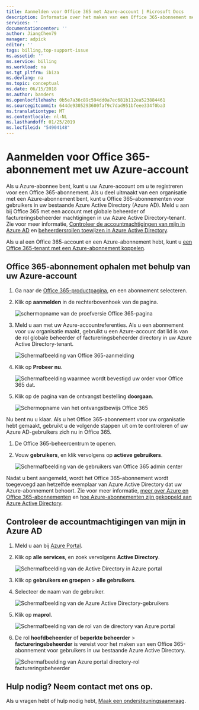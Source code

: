 ```yaml
---
title: Aanmelden voor Office 365 met Azure-account | Microsoft Docs
description: Informatie over het maken van een Office 365-abonnement met behulp van een Azure-account
services: ''
documentationcenter: ''
author: JiangChen79
manager: adpick
editor: ''
tags: billing,top-support-issue
ms.assetid: ''
ms.service: billing
ms.workload: na
ms.tgt_pltfrm: ibiza
ms.devlang: na
ms.topic: conceptual
ms.date: 06/15/2018
ms.author: banders
ms.openlocfilehash: 0b5e7a36c89c594dd0a7ec681b112ea523884461
ms.sourcegitcommit: 644de9305293600faf9c7dad951bfeee334f0ba3
ms.translationtype: MT
ms.contentlocale: nl-NL
ms.lasthandoff: 01/25/2019
ms.locfileid: "54904148"
---
```

# <a name="sign-up-for-an-office-365-subscription-with-your-azure-account"></a>Aanmelden voor Office 365-abonnement met uw Azure-account
Als u Azure-abonnee bent, kunt u uw Azure-account om u te registreren voor een Office 365-abonnement. Als u deel uitmaakt van een organisatie met een Azure-abonnement bent, kunt u Office 365-abonnementen voor gebruikers in uw bestaande Azure Active Directory (Azure AD). Meld u aan bij Office 365 met een account met globale beheerder of factureringsbeheerder machtigingen in uw Azure Active Directory-tenant. Zie voor meer informatie, [Controleer de accountmachtigingen van mijn in Azure AD](#RoleInAzureAD) en [beheerdersrollen toewijzen in Azure Active Directory](../active-directory/users-groups-roles/directory-assign-admin-roles.md).

Als u al een Office 365-account en een Azure-abonnement hebt, kunt u [een Office 365-tenant met een Azure-abonnement koppelen](billing-add-office-365-tenant-to-azure-subscription.md).

## <a name="get-an-office-365-subscription-by-using-your-azure-account"></a>Office 365-abonnement ophalen met behulp van uw Azure-account

1. Ga naar de [Office 365-productpagina](https://products.office.com/business), en een abonnement selecteren.
2. Klik op **aanmelden** in de rechterbovenhoek van de pagina.

    ![schermopname van de proefversie Office 365-pagina](./media/billing-use-existing-azure-account-office-365-subscription/12-office-365-trial-page.png)
3. Meld u aan met uw Azure-accountreferenties. Als u een abonnement voor uw organisatie maakt, gebruikt u een Azure-account dat lid is van de rol globale beheerder of factureringsbeheerder directory in uw Azure Active Directory-tenant.

    ![Schermafbeelding van Office 365-aanmelding](./media/billing-use-existing-azure-account-office-365-subscription/13-office-365-sign-in.png)
4. Klik op **Probeer nu**.

    ![Schermafbeelding waarmee wordt bevestigd uw order voor Office 365 dat.](./media/billing-use-existing-azure-account-office-365-subscription/14-office-365-confirm-your-order.png)
5. Klik op de pagina van de ontvangst bestelling **doorgaan**.

    ![Schermopname van het ontvangstbewijs Office 365](./media/billing-use-existing-azure-account-office-365-subscription/15-office-365-order-receipt.png)

Nu bent nu u klaar. Als u het Office 365-abonnement voor uw organisatie hebt gemaakt, gebruikt u de volgende stappen uit om te controleren of uw Azure AD-gebruikers zich nu in Office 365.

1. De Office 365-beheercentrum te openen.
2. Vouw **gebruikers**, en klik vervolgens op **actieve gebruikers**.

    ![Schermafbeelding van de gebruikers van Office 365 admin center](./media/billing-use-existing-azure-account-office-365-subscription/16-office-365-admin-center-users.png)

Nadat u bent aangemeld, wordt het Office 365-abonnement wordt toegevoegd aan hetzelfde exemplaar van Azure Active Directory dat uw Azure-abonnement behoort. Zie voor meer informatie, [meer over Azure en Office 365-abonnementen](billing-use-existing-office-365-account-azure-subscription.md#more-about-subs) en [hoe Azure-abonnementen zijn gekoppeld aan Azure Active Directory](../active-directory/fundamentals/active-directory-how-subscriptions-associated-directory.md).

## <a id="RoleInAzureAD"></a>Controleer de accountmachtigingen van mijn in Azure AD
1. Meld u aan bij [Azure Portal](https://portal.azure.com/).
2. Klik op **alle services**, en zoek vervolgens **Active Directory**.

    ![Schermafbeelding van de Active Directory in Azure portal](./media/billing-use-existing-azure-account-office-365-subscription/billing-more-services-active-directory.png)
3. Klik op **gebruikers en groepen** > **alle gebruikers**.
4. Selecteer de naam van de gebruiker. 

    ![Schermafbeelding van de Azure Active Directory-gebruikers](./media/billing-use-existing-azure-account-office-365-subscription/billing-users-groups.png)

5. Klik op **maprol**.
  
    ![Schermafbeelding van de rol van de directory van Azure portal](./media/billing-use-existing-azure-account-office-365-subscription/billing-user-directory-role.png)
6.  De rol **hoofdbeheerder** of **beperkte beheerder** > **factureringsbeheerder** is vereist voor het maken van een Office 365-abonnement voor gebruikers in uw bestaande Azure Active Directory.

    ![Schermafbeelding van Azure portal directory-rol factureringsbeheerder](./media/billing-use-existing-azure-account-office-365-subscription/billing-directoryrole-limited.png)

## <a name="need-help-contact-us"></a>Hulp nodig? Neem contact met ons op.

Als u vragen hebt of hulp nodig hebt, [Maak een ondersteuningsaanvraag](https://portal.azure.com/#blade/Microsoft_Azure_Support/HelpAndSupportBlade/newsupportrequest). 

